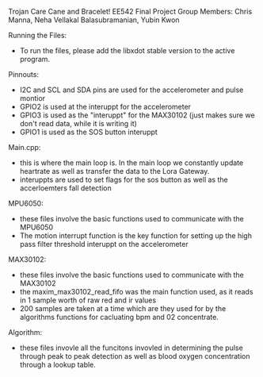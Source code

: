 Trojan Care Cane and Bracelet!
EE542 Final Project
Group Members: Chris Manna, Neha Vellakal Balasubramanian, Yubin Kwon


Running the Files:
- To run the files, please add the libxdot stable version to the active program.

Pinnouts:
- I2C and SCL and SDA pins are used for the accelerometer and pulse montior
- GPIO2 is used at the interuppt for the accelerometer
- GPIO3 is used as the "interuppt" for the MAX30102 (just makes sure we don't read data, while it is writing it)
- GPIO1 is used as the SOS button interuppt


Main.cpp:
- this is where the main loop is. In the main loop we constantly update heartrate as well as transfer the data to the Lora Gateway.
- interuppts are used to set flags for the sos button as well as the accerloemters fall detection

MPU6050:
- these files involve the basic functions used to communicate with the MPU6050
- The motion interrupt function is the key function for setting up the high pass filter threshold interuppt on the accelerometer

MAX30102:
- these files involve the basic functions used to communicate with the MAX30102
-  the maxim_max30102_read_fifo was the main function used, as it reads in 1 sample worth of raw red and ir values
- 200 samples are taken at a time which are they used for by the algorithms functions for cacluating bpm and 02 concentrate.


Algorithm:
- these files invovle all the funcitons invovled in determining the pulse through peak to peak detection as well as blood oxygen concentration through a lookup table.
